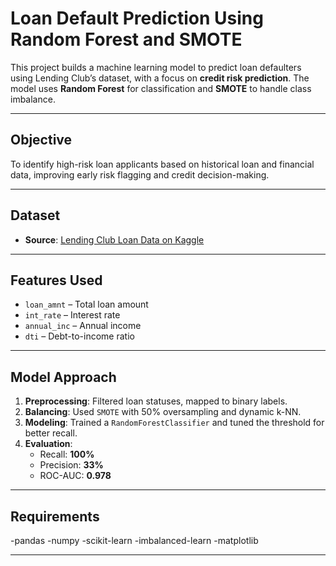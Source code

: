 # Loan Default Prediction Using Random Forest and SMOTE

This project builds a machine learning model to predict loan defaulters using Lending Club’s dataset, with a focus on **credit risk prediction**. The model uses **Random Forest** for classification and **SMOTE** to handle class imbalance.

---

## Objective

To identify high-risk loan applicants based on historical loan and financial data, improving early risk flagging and credit decision-making.

---

## Dataset

- **Source**: [Lending Club Loan Data on Kaggle](https://www.kaggle.com/datasets/wordsforthewise/lending-club)
---

## Features Used

- `loan_amnt` – Total loan amount  
- `int_rate` – Interest rate  
- `annual_inc` – Annual income  
- `dti` – Debt-to-income ratio  


---

## Model Approach

1. **Preprocessing**: Filtered loan statuses, mapped to binary labels.
2. **Balancing**: Used `SMOTE` with 50% oversampling and dynamic k-NN.
3. **Modeling**: Trained a `RandomForestClassifier` and tuned the threshold for better recall.
4. **Evaluation**:
    - Recall: **100%**
    - Precision: **33%**
    - ROC-AUC: **0.978**

---

## Requirements
-pandas
-numpy
-scikit-learn
-imbalanced-learn
-matplotlib

---


